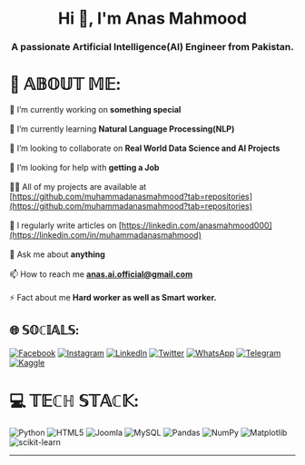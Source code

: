 <h1 align="center">Hi 👋, I'm Anas Mahmood</h1>
<h3 align="center">A passionate Artificial Intelligence(AI) Engineer from Pakistan.</h3>


# 💫 𝔸𝔹𝕆𝕌𝕋 𝕄𝔼:
🔭 I’m currently working on **something special**<br><br>🌱 I’m currently learning **Natural Language Processing(NLP)**<br><br>👯 I’m looking to collaborate on **Real World Data Science and AI Projects**<br><br>🤝 I’m looking for help with **getting a Job**<br><br>👨‍💻 All of my projects are available at [https://github.com/muhammadanasmahmood?tab=repositories](https://github.com/muhammadanasmahmood?tab=repositories)<br><br>📝 I regularly write articles on [https://linkedin.com/anasmahmood000](https://linkedin.com/in/muhammadanasmahmood)<br><br>💬 Ask me about **anything**<br><br>📫 How to reach me **anas.ai.official@gmail.com**<br><br>⚡ Fact about me **Hard worker as well as Smart worker.**

## 🌐 𝕊𝕆ℂ𝕀𝔸𝕃𝕊:
[![Facebook](https://img.shields.io/badge/Facebook-%231877F2.svg?logo=Facebook&logoColor=white)](https://facebook.com/muhammadanasmahmoodofficial) [![Instagram](https://img.shields.io/badge/Instagram-%23E4405F.svg?logo=Instagram&logoColor=white)](https://instagram.com/anasmahmoodofficial) [![LinkedIn](https://img.shields.io/badge/LinkedIn-%230077B5.svg?logo=linkedin&logoColor=white)](https://linkedin.com/in/muhammadanasmahmood) [![Twitter](https://img.shields.io/badge/Twitter-%231DA1F2.svg?logo=Twitter&logoColor=white)](https://twitter.com/iamanasmahmood) [![WhatsApp](https://img.shields.io/badge/WhatsApp-%25FF33.svg?logo=WhatsApp&logoColor=white)](https://wa.me/+923120207985) [![Telegram](https://img.shields.io/badge/Telegram-%232CA5E0.svg?logo=Telegram&logoColor=white)](https://t.me./+923062702848) [![Kaggle](https://img.shields.io/badge/Kaggle-%232696F3.svg?logo=Kaggle&logoColor=white)](https://kaggle.com/muhammadanasmahmood)



# 💻 𝕋𝔼ℂℍ 𝕊𝕋𝔸ℂ𝕂:
![Python](https://img.shields.io/badge/python-3670A0?style=plastic&logo=python&logoColor=ffdd54) ![HTML5](https://img.shields.io/badge/html5-%23E34F26.svg?style=plastic&logo=html5&logoColor=white) ![Joomla](https://img.shields.io/badge/joomla-%235091CD.svg?style=plastic&logo=joomla&logoColor=white) ![MySQL](https://img.shields.io/badge/mysql-%2300000f.svg?style=plastic&logo=mysql&logoColor=white) ![Pandas](https://img.shields.io/badge/pandas-%23150458.svg?style=plastic&logo=pandas&logoColor=white) ![NumPy](https://img.shields.io/badge/numpy-%23013243.svg?style=plastic&logo=numpy&logoColor=white) ![Matplotlib](https://img.shields.io/badge/Matplotlib-%23ffffff.svg?style=plastic&logo=Matplotlib&logoColor=black) ![scikit-learn](https://img.shields.io/badge/scikit--learn-%23F7931E.svg?style=plastic&logo=scikit-learn&logoColor=white)

---

